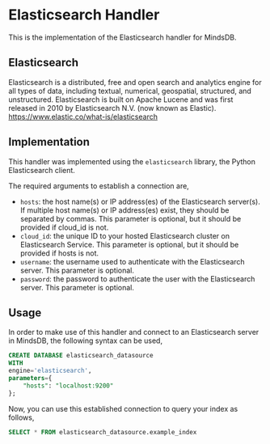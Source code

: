 # Elasticsearch Handler

This is the implementation of the Elasticsearch handler for MindsDB.

## Elasticsearch
Elasticsearch is a distributed, free and open search and analytics engine for all types of data, including textual, numerical, geospatial, structured, and unstructured. Elasticsearch is built on Apache Lucene and was first released in 2010 by Elasticsearch N.V. (now known as Elastic).
<br>
https://www.elastic.co/what-is/elasticsearch

## Implementation
This handler was implemented using the `elasticsearch` library, the Python Elasticsearch client.

The required arguments to establish a connection are,
* `hosts`: the host name(s) or IP address(es) of the Elasticsearch server(s). If multiple host name(s) or IP address(es) exist, they should be separated by commas. This parameter is optional, but it should be provided if cloud_id is not.
* `cloud_id`: the unique ID to your hosted Elasticsearch cluster on Elasticsearch Service. This parameter is optional, but it should be provided if hosts is not.
* `username`: the username used to authenticate with the Elasticsearch server. This parameter is optional.
* `password`: the password to authenticate the user with the Elasticsearch server. This parameter is optional.

## Usage
In order to make use of this handler and connect to an Elasticsearch server in MindsDB, the following syntax can be used,
~~~~sql
CREATE DATABASE elasticsearch_datasource
WITH
engine='elasticsearch',
parameters={
    "hosts": "localhost:9200"
};
~~~~

Now, you can use this established connection to query your index as follows,
~~~~sql
SELECT * FROM elasticsearch_datasource.example_index
~~~~